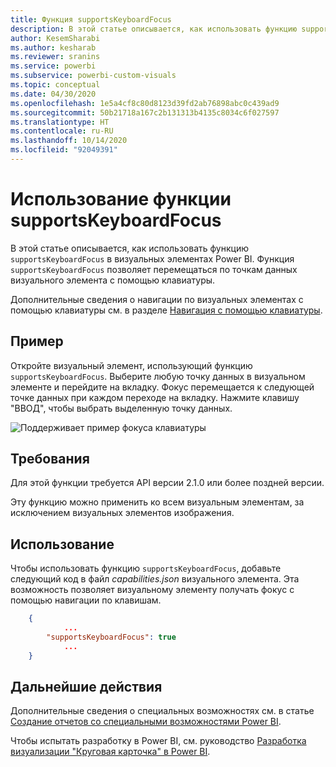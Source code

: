 ```yaml
---
title: Функция supportsKeyboardFocus
description: В этой статье описывается, как использовать функцию supportsKeyboardFocus в визуальных элементах Power BI, а также требования к ее использованию.
author: KesemSharabi
ms.author: kesharab
ms.reviewer: sranins
ms.service: powerbi
ms.subservice: powerbi-custom-visuals
ms.topic: conceptual
ms.date: 04/30/2020
ms.openlocfilehash: 1e5a4cf8c80d8123d39fd2ab76898abc0c439ad9
ms.sourcegitcommit: 50b21718a167c2b131313b4135c8034c6f027597
ms.translationtype: HT
ms.contentlocale: ru-RU
ms.lasthandoff: 10/14/2020
ms.locfileid: "92049391"
---
```

# <a name="use-the-supportskeyboardfocus-feature"></a>Использование функции supportsKeyboardFocus

В этой статье описывается, как использовать функцию `supportsKeyboardFocus` в визуальных элементах Power BI.
Функция `supportsKeyboardFocus` позволяет перемещаться по точкам данных визуального элемента с помощью клавиатуры.

Дополнительные сведения о навигации по визуальных элементах с помощью клавиатуры см. в разделе [Навигация с помощью клавиатуры](../../create-reports/desktop-accessibility-consuming-tools.md#keyboard-navigation).

## <a name="example"></a>Пример

Откройте визуальный элемент, использующий функцию `supportsKeyboardFocus`. Выберите любую точку данных в визуальном элементе и перейдите на вкладку. Фокус перемещается к следующей точке данных при каждом переходе на вкладку. Нажмите клавишу "ВВОД", чтобы выбрать выделенную точку данных.

![Поддерживает пример фокуса клавиатуры](./media/supportskeyboardfocus-feature/supports-keyboard-focus-example.png)

## <a name="requirements"></a>Требования

Для этой функции требуется API версии 2.1.0 или более поздней версии.

Эту функцию можно применить ко всем визуальным элементам, за исключением визуальных элементов изображения.

## <a name="usage"></a>Использование

Чтобы использовать функцию `supportsKeyboardFocus`, добавьте следующий код в файл *capabilities.json* визуального элемента.
Эта возможность позволяет визуальному элементу получать фокус с помощью навигации по клавишам.

```json
    {   
            ...
        "supportsKeyboardFocus": true
            ...
    }

```

## <a name="next-steps"></a>Дальнейшие действия

Дополнительные сведения о специальных возможностях см. в статье [Создание отчетов со специальными возможностями Power BI](../../create-reports/desktop-accessibility-creating-reports.md).

Чтобы испытать разработку в Power BI, см. руководство [Разработка визуализации "Круговая карточка" в Power BI](develop-circle-card.md).
